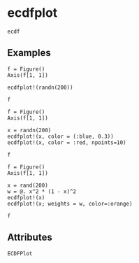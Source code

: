 # ecdfplot

```@shortdocs
ecdf
```


## Examples

```@figure
f = Figure()
Axis(f[1, 1])

ecdfplot!(randn(200))

f
```

```@figure
f = Figure()
Axis(f[1, 1])

x = randn(200)
ecdfplot!(x, color = (:blue, 0.3))
ecdfplot!(x, color = :red, npoints=10)

f
```

```@figure
f = Figure()
Axis(f[1, 1])

x = rand(200)
w = @. x^2 * (1 - x)^2
ecdfplot!(x)
ecdfplot!(x; weights = w, color=:orange)

f
```

## Attributes

```@attrdocs
ECDFPlot
```
